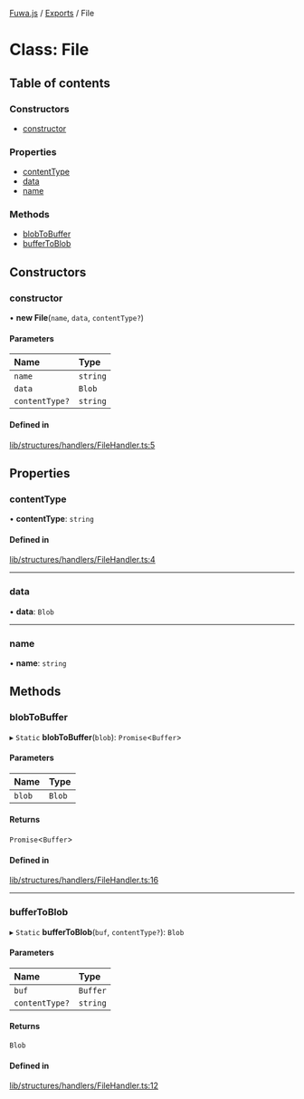 [Fuwa.js](../README.md) / [Exports](../modules.md) / File

# Class: File

## Table of contents

### Constructors

- [constructor](File.md#constructor)

### Properties

- [contentType](File.md#contenttype)
- [data](File.md#data)
- [name](File.md#name)

### Methods

- [blobToBuffer](File.md#blobtobuffer)
- [bufferToBlob](File.md#buffertoblob)

## Constructors

### constructor

• **new File**(`name`, `data`, `contentType?`)

#### Parameters

| Name | Type |
| :------ | :------ |
| `name` | `string` |
| `data` | `Blob` |
| `contentType?` | `string` |

#### Defined in

[lib/structures/handlers/FileHandler.ts:5](https://github.com/Fuwajs/Fuwa.js/blob/8345c96/src/lib/structures/handlers/FileHandler.ts#L5)

## Properties

### contentType

• **contentType**: `string`

#### Defined in

[lib/structures/handlers/FileHandler.ts:4](https://github.com/Fuwajs/Fuwa.js/blob/8345c96/src/lib/structures/handlers/FileHandler.ts#L4)

___

### data

• **data**: `Blob`

___

### name

• **name**: `string`

## Methods

### blobToBuffer

▸ `Static` **blobToBuffer**(`blob`): `Promise`<`Buffer`\>

#### Parameters

| Name | Type |
| :------ | :------ |
| `blob` | `Blob` |

#### Returns

`Promise`<`Buffer`\>

#### Defined in

[lib/structures/handlers/FileHandler.ts:16](https://github.com/Fuwajs/Fuwa.js/blob/8345c96/src/lib/structures/handlers/FileHandler.ts#L16)

___

### bufferToBlob

▸ `Static` **bufferToBlob**(`buf`, `contentType?`): `Blob`

#### Parameters

| Name | Type |
| :------ | :------ |
| `buf` | `Buffer` |
| `contentType?` | `string` |

#### Returns

`Blob`

#### Defined in

[lib/structures/handlers/FileHandler.ts:12](https://github.com/Fuwajs/Fuwa.js/blob/8345c96/src/lib/structures/handlers/FileHandler.ts#L12)
